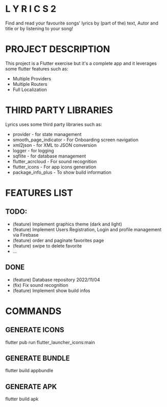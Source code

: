 # L Y R I C S   2
Find and read your favourite songs' lyrics by (part of the) text, Autor and title or by listening to your song!

# PROJECT DESCRIPTION
This project is a Flutter exercise but it's a complete app and it leverages some flutter features such as:
* Multiple Providers
* Multiple Routers
* Full Localization

# THIRD PARTY LIBRARIES
Lyrics uses some third party libraries such as:
* provider - for state management
* smooth_page_indicator - For Onboarding screen navigation
* xml2json - for XML to JSON conversion
* logger - for logging
* sqflite - for database management
* flutter_acrcloud - For sound recognition
* flutter_icons - For app icons generation
* package_info_plus - To show build information

# FEATURES LIST
## TODO:
* (feature) Implement graphics theme (dark and light)
* (feature) Implement Users Registration, Login and profile management via Firebase
* (feature) order and paginate favorites page
* (feature) swipe to delete favorite
* ...

## DONE
* (feature) Database repository 2022/11/04
* (fix) Fix sound recognition
* (feature) Implement show build infos

# COMMANDS
## GENERATE ICONS
flutter pub run flutter_launcher_icons:main

## GENERATE BUNDLE
flutter build appbundle

## GENERATE APK
flutter build apk